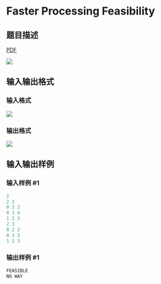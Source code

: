 # Faster Processing Feasibility

## 题目描述

[problemUrl]: https://uva.onlinejudge.org/index.php?option=com_onlinejudge&Itemid=8&category=25&page=show_problem&problem=2343

[PDF](https://uva.onlinejudge.org/external/113/p11358.pdf)

![](https://cdn.luogu.com.cn/upload/vjudge_pic/UVA11358/ec76385ac0f9e798fa11affd7705c94acfd6dd55.png)

## 输入输出格式

### 输入格式

![](https://cdn.luogu.com.cn/upload/vjudge_pic/UVA11358/cba79646dc367604641b933d88d4210ca320d7d6.png)

### 输出格式

![](https://cdn.luogu.com.cn/upload/vjudge_pic/UVA11358/86cc5b1ffb1abb17c879fe93bf3c04b2a4149d69.png)

## 输入输出样例

### 输入样例 #1

```cpp
2
2 3
0 2 2
0 3 4
1 2 3
2 3
0 2 2
0 3 3
1 2 3
```


### 输出样例 #1

```cpp
FEASIBLE
NO WAY
```


